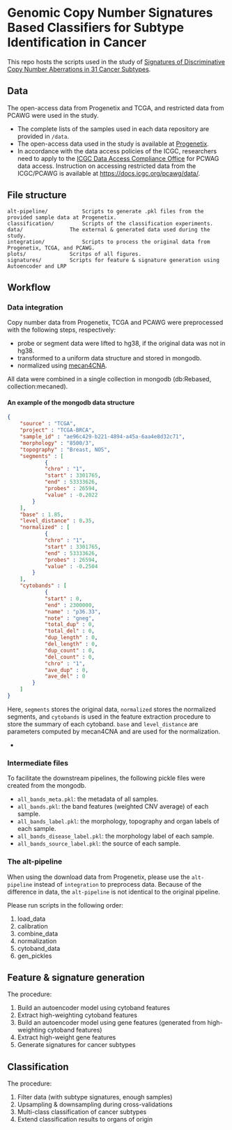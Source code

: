 # Genomic Copy Number Signatures Based Classifiers for Subtype Identification in Cancer

This repo hosts the scripts used in the study of [Signatures of Discriminative Copy Number Aberrations in 31 Cancer Subtypes](https://info.baudisgroup.org/publications/2020-12-18-publication-Bo-classifiers/).

## Data 
The open-access data from Progenetix and TCGA, and restricted data from PCAWG were used in the study.

 - The complete lists of the samples used in each data repository are provided in ```/data```.
 - The open-access data used in the study is available at [Progenetix](https://progenetix.org/gao-2021-signatures/search/).
 - In accordance with the data access policies of the ICGC, researchers need to apply to the [ICGC Data Access Compliance Office](http://icgc.org/daco) for PCWAG data access. Instruction on accessing restricted data from the ICGC/PCAWG is available at https://docs.icgc.org/pcawg/data/.


## File structure

```
alt-pipeline/			Scripts to generate .pkl files from the provided sample data at Progenetix.
classification/			Scripts of the classification experiments.
data/				The external & generated data used during the study.
integration/			Scripts to process the original data from Progenetix, TCGA, and PCAWG.
plots/				Scritps of all figures.
signatures/			Scripts for feature & signature generation using Autoencoder and LRP
```

## Workflow

### Data integration 
Copy number data from Progenetix, TCGA and PCAWG were preprocessed with the following steps, respectively:

- probe or segment data were lifted to hg38, if the original data was not in hg38.
- transformed to a uniform data structure and stored in mongodb.
- normalized using [mecan4CNA](https://github.com/baudisgroup/mecan4cna).

All data were combined in a single collection in mongodb (db:Rebased, collection:mecaned).

#### An example of the mongodb data structure 
```json
{
    "source" : "TCGA",
    "project" : "TCGA-BRCA",
    "sample_id" : "ae96c429-b221-4894-a45a-6aa4e8d32c71",
    "morphology" : "8500/3",
    "topography" : "Breast, NOS",
    "segments" : [
            {
            "chro" : "1",
            "start" : 3301765,
            "end" : 53333626,
            "probes" : 26594,
            "value" : -0.2022
        }
    ],
    "base" : 1.85,
    "level_distance" : 0.35,
    "normalized" : [
            {
            "chro" : "1",
            "start" : 3301765,
            "end" : 53333626,
            "probes" : 26594,
            "value" : -0.2504
        }
    ],
    "cytobands" : [
            {
            "start" : 0,
            "end" : 2300000,
            "name" : "p36.33",
            "note" : "gneg",
            "total_dup" : 0,
            "total_del" : 0,
            "dup_length" : 0,
            "del_length" : 0,
            "dup_count" : 0,
            "del_count" : 0,
            "chro" : "1",
            "ave_dup" : 0,
            "ave_del" : 0
        }
    ]
}
```
Here, `segments` stores the original data, `normalized` stores the normalized segments, and `cytobands` is used in the feature extraction procedure to store the summary of each cytoband. `base` and `level_distance` are parameters computed by mecan4CNA and are used for the normalization.

+

### Intermediate files
To facilitate the downstream pipelines, the following pickle files were created from the mongodb.

- `all_bands_meta.pkl`: the metadata of all samples.
- `all_bands.pkl`: the band features (weighted CNV average) of each sample.
- `all_bands_label.pkl`: the morphology, topography and organ labels of each sample.
- `all_bands_disease_label.pkl`: the morphology label of each sample.
- `all_bands_source_label.pkl`: the source of each sample.

### The alt-pipeline
When using the download data from Progenetix, please use the `alt-pipeline` instead of `integration` to preprocess data. Because of the difference in data, the `alt-pipeline` is not identical to the original pipeline.

Please run scripts in the following order:

1. load_data
2. calibration
3. combine_data
4. normalization
5. cytoband_data
6. gen_pickles

## Feature & signature generation
The procedure:

1. Build an autoencoder model using cytoband features
2. Extract high-weighting cytoband features
3. Build an autoencoder model using gene features (generated from high-weighting cytoband features)
4. Extract high-weight gene features
5. Generate signatures for cancer subtypes

## Classification
The procedure:

1. Filter data (with subtype signatures, enough samples)
2. Upsampling & downsampling during cross-validations
3. Multi-class classification of cancer subtypes
4. Extend classification results to organs of origin
